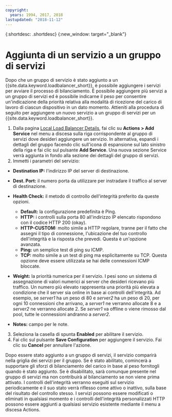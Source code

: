 ```yaml
---
copyright:
  years: 1994, 2017, 2018
lastupdated: "2018-11-12"
---
```


{:shortdesc: .shortdesc}
{:new_window: target="_blank"}

# Aggiunta di un servizio a un gruppo di servizi

Dopo che un gruppo di servizio è stato aggiunto a un {{site.data.keyword.loadbalancer_short}}, è possibile aggiungere i servizi per avviare il processo di bilanciamento. È possibile aggiungere più servizi a un gruppo di servizi ed è possibile indicarne il peso per consentire un'indicazione della priorità relativa alla modalità di ricezione del carico di lavoro di ciascun dispositivo in un dato momento. Attieniti alla procedura di seguito per aggiungere un nuovo servizio a un gruppo di servizi per un {{site.data.keyword.loadbalancer_short}}.

1. Dalla pagina [Local Load Balancer Details](view-all-load-balancers.html), fai clic su **Actions > Add Service** nel menu a discesa sulla riga corrispondente al gruppo di servizi dove desideri aggiungere un servizio. In alternativa, espandi i dettagli del gruppo facendo clic sull'icona di espansione sul lato sinistro della riga e fai clic sul pulsante **Add Service**. Una nuova sezione Service verrà aggiunta in fondo alla sezione dei dettagli del gruppo di servizi.
2. Immetti i parametri del servizio:
  - **Destination IP:** l'indirizzo IP del server di destinazione.
  - **Dest. Port:** il numero porta da utilizzare per instradare il traffico al server di destinazione.
  - **Health Check:** il metodo di controllo dell'integrità preferito da queste opzioni.

     - **Default:** la configurazione predefinita è Ping.
     - **HTTP:** i controlli sulla porta 80 all'indirizzo IP elencato rispondono con il codice HTTP 200 (okay).
     - **HTTP-CUSTOM:** molto simile a HTTP regolare, tranne per il fatto che assegni il tipo di connessione, l'ubicazione del tuo controllo dell'integrità e la risposta che prevedi. Questa è un'opzione avanzata.
     - **Ping:** un semplice test di ping su ICMP.
     - **TCP:** molto simile a un test di ping ma esplicitamente su TCP. Questa opzione deve essere utilizzata se hai delle connessioni ICMP bloccate.
  - **Weight:** la priorità numerica per il servizio. I pesi sono un sistema di assegnazione di valori numerici ai server che desideri ricevano più traffico. Un numero più elevato rappresenta una priorità più elevata a condizione che il server sia online in base ai controlli dell'integrità. Ad esempio, se _server1_ ha un peso di 80 e _server2_ ha un peso di 20, per ogni 10 connessioni che arrivano, a _server1_ ne verranno allocate 8 e a _server2_ ne verranno allocate 2. Se _server1_ va offline o viene rimosso dal pool, tutte le connessioni andranno a _server2_.
  - **Notes:** campo per le note.
3. Seleziona la casella di spunta **Enabled** per abilitare il servizio.
4. Fai clic sul pulsante **Save Configuration** per aggiungere il servizio. Fai clic su **Cancel** per annullare l'azione.

Dopo essere stato aggiunto a un gruppo di servizi, il servizio comparirà nella griglia dei servizi per il gruppo. Se è stato abilitato, comincerà a supportare gli sforzi di bilanciamento del carico in base al peso fornitogli quando è stato aggiunto. Se è disabilitato, sarà comunque presente nel gruppo di servizi ma non contribuirà al bilanciamento se non viene prima attivato. I controlli dell'integrità verranno eseguiti sul servizio periodicamente e il suo stato verrà riflesso come attivo o inattivo, sulla base del risultato del controllo stesso. I servizi possono essere modificati o eliminati in qualsiasi momento e i controlli dell'integrità personalizzati HTTP possono essere aggiunti a qualsiasi servizio esistente mediante il menu a discesa Actions.
